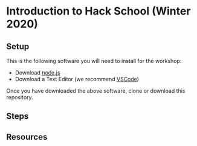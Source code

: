 # Introduction to Hack School (Winter 2020)

## Setup
This is the following software you will need to install for the workshop:  
- Download [node.js](http://acmurl.com/nodejs)
- Download a Text Editor (we recommend [VSCode](http://acmurl.com/nodejs))

Once you have downloaded the above software, clone or download this repository.

## Steps

## Resources